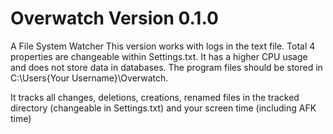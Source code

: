 # Overwatch Version 0.1.0
 A File System Watcher
 This version works with logs in the text file. Total 4 properties are changeable within Settings.txt. It has a higher CPU usage and does not store data in databases. 
 The program files should be stored in C:\Users\{Your Username}\Overwatch.
 
 It tracks all changes, deletions, creations, renamed files in the tracked directory (changeable in Settings.txt) and your screen time (including AFK time) 
